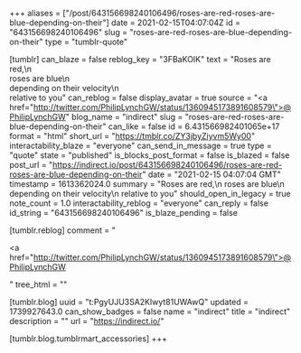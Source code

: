 +++
aliases = ["/post/643156698240106496/roses-are-red-roses-are-blue-depending-on-their"]
date = 2021-02-15T04:07:04Z
id = "643156698240106496"
slug = "roses-are-red-roses-are-blue-depending-on-their"
type = "tumblr-quote"

[tumblr]
can_blaze = false
reblog_key = "3FBaKOIK"
text = "Roses are red,\n<br/>roses are blue\n<br/>depending on their velocity\n<br/>relative to you"
can_reblog = false
display_avatar = true
source = "<a href=\"http://twitter.com/PhilipLynchGW/status/1360945173891608579\">@PhilipLynchGW</a>"
blog_name = "indirect"
slug = "roses-are-red-roses-are-blue-depending-on-their"
can_like = false
id = 6.431566982401065e+17
format = "html"
short_url = "https://tmblr.co/ZY3jbyZiyvm5Wy00"
interactability_blaze = "everyone"
can_send_in_message = true
type = "quote"
state = "published"
is_blocks_post_format = false
is_blazed = false
post_url = "https://indirect.io/post/643156698240106496/roses-are-red-roses-are-blue-depending-on-their"
date = "2021-02-15 04:07:04 GMT"
timestamp = 1613362024.0
summary = "Roses are red,\n roses are blue\n depending on their velocity\n relative to you"
should_open_in_legacy = true
note_count = 1.0
interactability_reblog = "everyone"
can_reply = false
id_string = "643156698240106496"
is_blaze_pending = false

[tumblr.reblog]
comment = "<p><a href=\"http://twitter.com/PhilipLynchGW/status/1360945173891608579\">@PhilipLynchGW</a></p>"
tree_html = ""

[tumblr.blog]
uuid = "t:PgyUJU3SA2Klwyt81UWAwQ"
updated = 1739927643.0
can_show_badges = false
name = "indirect"
title = "indirect"
description = ""
url = "https://indirect.io/"

[tumblr.blog.tumblrmart_accessories]
+++

